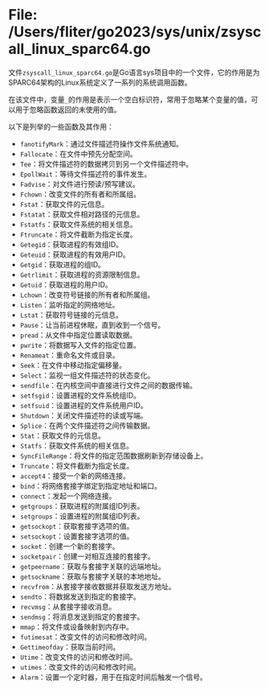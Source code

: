 # File: /Users/fliter/go2023/sys/unix/zsyscall_linux_sparc64.go

文件`zsyscall_linux_sparc64.go`是Go语言sys项目中的一个文件，它的作用是为SPARC64架构的Linux系统定义了一系列的系统调用函数。

在该文件中，变量`_`的作用是表示一个空白标识符，常用于忽略某个变量的值，可以用于忽略函数返回的未使用的值。

以下是列举的一些函数及其作用：

- `fanotifyMark`：通过文件描述符操作文件系统通知。
- `Fallocate`：在文件中预先分配空间。
- `Tee`：将文件描述符的数据拷贝到另一个文件描述符中。
- `EpollWait`：等待文件描述符的事件发生。
- `Fadvise`：对文件进行预读/预写建议。
- `Fchown`：改变文件的所有者和所属组。
- `Fstat`：获取文件的元信息。
- `Fstatat`：获取文件相对路径的元信息。
- `Fstatfs`：获取文件系统的相关信息。
- `Ftruncate`：将文件截断为指定长度。
- `Getegid`：获取进程的有效组ID。
- `Geteuid`：获取进程的有效用户ID。
- `Getgid`：获取进程的组ID。
- `Getrlimit`：获取进程的资源限制信息。
- `Getuid`：获取进程的用户ID。
- `Lchown`：改变符号链接的所有者和所属组。
- `Listen`：监听指定的网络地址。
- `Lstat`：获取符号链接的元信息。
- `Pause`：让当前进程休眠，直到收到一个信号。
- `pread`：从文件中指定位置读取数据。
- `pwrite`：将数据写入文件的指定位置。
- `Renameat`：重命名文件或目录。
- `Seek`：在文件中移动指定偏移量。
- `Select`：监视一组文件描述符的状态变化。
- `sendfile`：在内核空间中直接进行文件之间的数据传输。
- `setfsgid`：设置进程的文件系统组ID。
- `setfsuid`：设置进程的文件系统用户ID。
- `Shutdown`：关闭文件描述符的读或写端。
- `Splice`：在两个文件描述符之间传输数据。
- `Stat`：获取文件的元信息。
- `Statfs`：获取文件系统的相关信息。
- `SyncFileRange`：将文件的指定范围数据刷新到存储设备上。
- `Truncate`：将文件截断为指定长度。
- `accept4`：接受一个新的网络连接。
- `bind`：将网络套接字绑定到指定地址和端口。
- `connect`：发起一个网络连接。
- `getgroups`：获取进程的附属组ID列表。
- `setgroups`：设置进程的附属组ID列表。
- `getsockopt`：获取套接字选项的值。
- `setsockopt`：设置套接字选项的值。
- `socket`：创建一个新的套接字。
- `socketpair`：创建一对相互连接的套接字。
- `getpeername`：获取与套接字关联的远端地址。
- `getsockname`：获取与套接字关联的本地地址。
- `recvfrom`：从套接字接收数据并获取发送方地址。
- `sendto`：将数据发送到指定的套接字。
- `recvmsg`：从套接字接收消息。
- `sendmsg`：将消息发送到指定的套接字。
- `mmap`：将文件或设备映射到内存中。
- `futimesat`：改变文件的访问和修改时间。
- `Gettimeofday`：获取当前时间。
- `Utime`：改变文件的访问和修改时间。
- `utimes`：改变文件的访问和修改时间。
- `Alarm`：设置一个定时器，用于在指定时间后触发一个信号。

